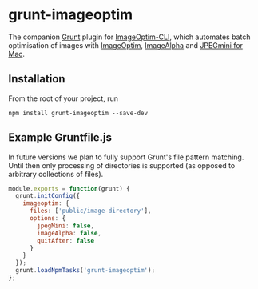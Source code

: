 # grunt-imageoptim

The companion [Grunt](http://gruntjs.com/) plugin for [ImageOptim-CLI](http://jamiemason.github.io/ImageOptim-CLI/), which automates batch optimisation of images with [ImageOptim](http://imageoptim.com), [ImageAlpha](http://pngmini.com) and [JPEGmini for Mac](http://jpegmini.com/mac).

## Installation

From the root of your project, run

```shell
npm install grunt-imageoptim --save-dev
```

## Example Gruntfile.js

In future versions we plan to fully support Grunt's file pattern matching. Until then only processing of directories is supported (as opposed to arbitrary collections of files).

```js
module.exports = function(grunt) {
  grunt.initConfig({
    imageoptim: {
      files: ['public/image-directory'],
      options: {
        jpegMini: false,
        imageAlpha: false,
        quitAfter: false
      }
    }
  });
  grunt.loadNpmTasks('grunt-imageoptim');
};
```
